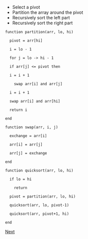- Select a pivot
- Partition the array around the pivot
- Recursively sort the left part
- Recursively sort the right part

```
function partition(arr, lo, hi)

  pivot = arr[hi]

  i = lo - 1

  for j = lo -> hi - 1

  if arr[j] <= pivot then

  i = i + 1

    swap arr[i] and arr[j]

  i = i + 1

  swap arr[i] and arr[hi]

  return i

end
```

```
function swap(arr, i, j)

  exchange = arr[i]

  arr[i] = arr[j]

  arr[j] = exchange

end
```

```
function quicksort(arr, lo, hi)

  if lo = hi

    return

  pivot = partition(arr, lo, hi)

  quicksort(arr, lo, pivot-1)

  quicksort(arr, pivot+1, hi)

end
```

[Next](<Algorithms, Correctness and Efficiency (COMP5180)/11. Complexity classes>)